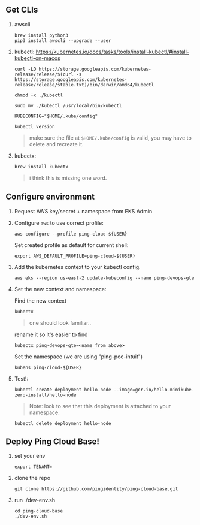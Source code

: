 ## Get CLIs
  1. awscli
    
      ```
      brew install python3
      pip3 install awscli --upgrade --user
      ```

  2. kubectl:
https://kubernetes.io/docs/tasks/tools/install-kubectl/#install-kubectl-on-macos
      ```
      curl -LO https://storage.googleapis.com/kubernetes-release/release/$(curl -s https://storage.googleapis.com/kubernetes-release/release/stable.txt)/bin/darwin/amd64/kubectl

      chmod +x ./kubectl

      sudo mv ./kubectl /usr/local/bin/kubectl

      KUBECONFIG="$HOME/.kube/config"

      kubectl version
      ```
      > make sure the file at `$HOME/.kube/config` is valid, you may have to delete and recreate it. 
  
  3. kubectx: 
      ```
      brew install kubectx
      ```
      > i think this is missing one word.

## Configure environment
1. Request AWS key/secret + namespace from EKS Admin
2. Configure `aws` to use correct profile:
      ```
      aws configure --profile ping-cloud-${USER}
      ```

    Set created profile as default for current shell: 

    ```
    export AWS_DEFAULT_PROFILE=ping-cloud-${USER}
    ```

3. Add the kubernetes context to your kubectl config. 
    ```
    aws eks --region us-east-2 update-kubeconfig --name ping-devops-gte
    ```

4. Set the new context and namespace:
    
    Find the new context
    
      ```
      kubectx 
      ```
      >one should look familiar.. 
    
    rename it so it's easier to find
      ```
      kubectx ping-devops-gte=<name_from_above>
      ```
    Set the namespace (we are using "ping-poc-intuit")
      ```
      kubens ping-cloud-${USER}
      ```

5.  Test!: 
    ```
    kubectl create deployment hello-node --image=gcr.io/hello-minikube-zero-install/hello-node
    ```
    > Note: look to see that this deployment is attached to your namespace. 
    ```
    kubectl delete deployment hello-node
    ```
    
## Deploy Ping Cloud Base!
1. set your env
    ```
    export TENANT=
2. clone the repo
    ```
    git clone https://github.com/pingidentity/ping-cloud-base.git
    ```

3. run ./dev-env.sh
    ```
    cd ping-cloud-base
    ./dev-env.sh
